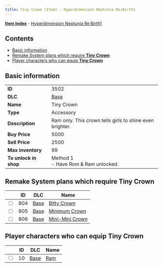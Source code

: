 ```yaml
---
title: Tiny Crown (Item) - Hyperdimension Neptunia Re;Birth1
---
```


[**Item Index**](/neptunia/rb1/item/index.html) - [Hyperdimension Neptunia Re;Birth1](/neptunia/rb1)

## Contents

- [Basic information](#basic-information)
- [Remake System plans which require **Tiny Crown**](#remake-system-plans-which-require-tiny-crown)
- [Player characters who can equip **Tiny Crown**](#player-characters-who-can-equip-tiny-crown)
## Basic information

|   |   |
| -- | -- |
| **ID** | 3502 |
| **DLC** | [Base](/neptunia/rb1/dlc/1-base.html) |
| **Name** | Tiny Crown |
| **Type** | Accessory |
| **Description** | Ram only. This crown tells girls to shine even brighter. |
| **Buy Price** | 5000 |
| **Sell Price** | 2500 |
| **Max inventory** | 99 |
| **To unlock in shop** | Method 1<br />- Have Rom & Ram unlocked. |


## Remake System plans which require **Tiny Crown**

|    | ID | DLC | Name |
| -- | -- | --- | ---- |
| <input type="checkbox" id="rb1-quest-1-804" class="trackbox" /> | 804 | [Base](/neptunia/rb1/dlc/1-base.html) | [Bitty Crown](/neptunia/rb1/quest/1-804-bitty-crown.html) |
| <input type="checkbox" id="rb1-quest-1-805" class="trackbox" /> | 805 | [Base](/neptunia/rb1/dlc/1-base.html) | [Minimum Crown](/neptunia/rb1/quest/1-805-minimum-crown.html) |
| <input type="checkbox" id="rb1-quest-1-806" class="trackbox" /> | 806 | [Base](/neptunia/rb1/dlc/1-base.html) | [Mini-Mini Crown](/neptunia/rb1/quest/1-806-mini-mini-crown.html) |


## Player characters who can equip **Tiny Crown**

|    | ID | DLC | Name |
| -- | -- | --- | ---- |
| <input type="checkbox" id="rb1-player-1-10" class="trackbox" /> | 10 | [Base](/neptunia/rb1/dlc/1-base.html) | [Ram](/neptunia/rb1/player/1-10-ram.html) |
